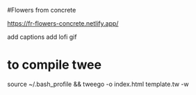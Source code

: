 #Flowers from concrete

https://fr-flowers-concrete.netlify.app/

add captions
add lofi gif

# to compile twee

source ~/.bash_profile &&
tweego -o index.html template.tw -w
